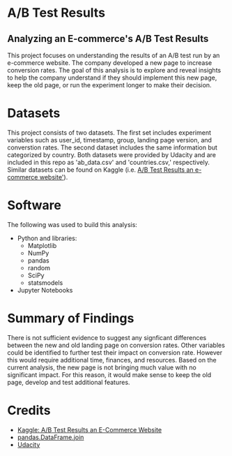 # A/B Test Results
## Analyzing an E-commerce's A/B Test Results 
This project focuses on understanding the results of an A/B test run by an e-commerce website. The company developed a new page to increase conversion rates. The goal of this analysis is to explore and reveal insights to help the company understand if they should implement this new page, keep the old page, or run the experiment longer to make their decision.

# Datasets
This project consists of two datasets. The first set includes experiment variables such as user_id, timestamp, group, landing page version, and converstion rates. The second dataset includes the same information but categorized by country. Both datasets were provided by Udacity and are included in this repo as 'ab_data.csv' and 'countries.csv,' respectively. Similar datasets can be found on Kaggle (i.e. [A/B Test Results an e-commerce website'](https://www.kaggle.com/brittoh/a-b-test-results-an-e-commerce-website/notebook#A/B-Test-Results-an-e-commerce-website)).

# Software
The following was used to build this analysis:
* Python and libraries:
  * Matplotlib
  * NumPy
  * pandas
  * random
  * SciPy
  * statsmodels
* Jupyter Notebooks

# Summary of Findings
There is not sufficient evidence to suggest any signficant differences between the new and old landing page on conversion rates. Other variables could be identified to further test their impact on conversion rate. However this would require additional time, finances, and resources. Based on the current analysis, the new page is not bringing much value with no significant impact. For this reason, it would make sense to keep the old page, develop and test additional features.

# Credits
* [Kaggle: A/B Test Results an E-Commerce Website](https://www.kaggle.com/brittoh/a-b-test-results-an-e-commerce-website/notebook#A/B-Test-Results-an-e-commerce-website)
* [pandas.DataFrame.join](https://pandas.pydata.org/pandas-docs/stable/reference/api/pandas.DataFrame.join.html)
* [Udacity](https://www.udacity.com/course/data-analyst-nanodegree--nd002)
